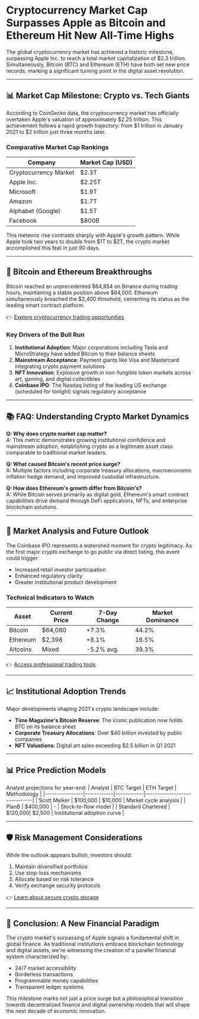 # Cryptocurrency Market Cap Surpasses Apple as Bitcoin and Ethereum Hit New All-Time Highs

The global cryptocurrency market has achieved a historic milestone, surpassing Apple Inc. to reach a total market capitalization of $2.3 trillion. Simultaneously, Bitcoin (BTC) and Ethereum (ETH) have both set new price records, marking a significant turning point in the digital asset revolution.

---

## 📊 Market Cap Milestone: Crypto vs. Tech Giants

According to CoinGecko data, the cryptocurrency market has officially overtaken Apple's valuation of approximately $2.25 trillion. This achievement follows a rapid growth trajectory: from $1 trillion in January 2021 to $2 trillion just three months later. 

### Comparative Market Cap Rankings
| Company               | Market Cap (USD) |
|-----------------------|------------------|
| Cryptocurrency Market | $2.3T            |
| Apple Inc.            | $2.25T           |
| Microsoft             | $1.9T            |
| Amazon                | $1.7T            |
| Alphabet (Google)     | $1.5T            |
| Facebook              | $800B            |

This meteoric rise contrasts sharply with Apple's growth pattern. While Apple took two years to double from $1T to $2T, the crypto market accomplished this feat in just 90 days.

---

## 🚀 Bitcoin and Ethereum Breakthroughs

Bitcoin reached an unprecedented $64,854 on Binance during trading hours, maintaining a stable position above $64,000. Ethereum simultaneously breached the $2,400 threshold, cementing its status as the leading smart contract platform.

👉 [Explore cryptocurrency trading opportunities](https://bit.ly/okx-bonus)

### Key Drivers of the Bull Run
1. **Institutional Adoption**: Major corporations including Tesla and MicroStrategy have added Bitcoin to their balance sheets
2. **Mainstream Acceptance**: Payment giants like Visa and Mastercard integrating crypto payment solutions
3. **NFT Innovation**: Explosive growth in non-fungible token markets across art, gaming, and digital collectibles
4. **Coinbase IPO**: The Nasdaq listing of the leading US exchange (scheduled for tonight) signals regulatory acceptance

---

## 📚 FAQ: Understanding Crypto Market Dynamics

**Q: Why does crypto market cap matter?**  
A: This metric demonstrates growing institutional confidence and mainstream adoption, establishing crypto as a legitimate asset class comparable to traditional market leaders.

**Q: What caused Bitcoin's recent price surge?**  
A: Multiple factors including corporate treasury allocations, macroeconomic inflation hedge demand, and improved custodial infrastructure.

**Q: How does Ethereum's growth differ from Bitcoin's?**  
A: While Bitcoin serves primarily as digital gold, Ethereum's smart contract capabilities drive demand through DeFi applications, NFTs, and enterprise blockchain solutions.

---

## 🧠 Market Analysis and Future Outlook

The Coinbase IPO represents a watershed moment for crypto legitimacy. As the first major crypto exchange to go public via direct listing, this event could trigger:
- Increased retail investor participation
- Enhanced regulatory clarity
- Greater institutional product development

### Technical Indicators to Watch
| Asset    | Current Price | 7-Day Change | Market Dominance |
|----------|---------------|--------------|------------------|
| Bitcoin  | $64,080       | +7.3%        | 44.2%            |
| Ethereum | $2,398        | +8.1%        | 16.5%            |
| Altcoins | Mixed         | -5.2% avg.   | 39.3%            |

👉 [Access professional trading tools](https://bit.ly/okx-bonus)

---

## 📈 Institutional Adoption Trends

Major developments shaping 2021's crypto landscape include:
- **Time Magazine's Bitcoin Reserve**: The iconic publication now holds BTC on its balance sheet
- **Corporate Treasury Allocations**: Over $40 billion invested by public companies
- **NFT Valuations**: Digital art sales exceeding $2.5 billion in Q1 2021

---

## 📊 Price Prediction Models

Analyst projections for year-end:
| Analyst        | BTC Target | ETH Target | Methodology                  |
|----------------|------------|------------|------------------------------|
| Scott Melker   | $100,000   | $10,000    | Market cycle analysis        |
| PlanB          | $400,000   | -          | Stock-to-flow model          |
| Standard Chartered | $120,000| $2,500     | Institutional adoption curve |

---

## 🛡️ Risk Management Considerations

While the outlook appears bullish, investors should:
1. Maintain diversified portfolios
2. Use stop-loss mechanisms
3. Allocate based on risk tolerance
4. Verify exchange security protocols

👉 [Learn about secure crypto storage](https://bit.ly/okx-bonus)

---

## 📝 Conclusion: A New Financial Paradigm

The crypto market's surpassing of Apple signals a fundamental shift in global finance. As traditional institutions embrace blockchain technology and digital assets, we're witnessing the creation of a parallel financial system characterized by:
- 24/7 market accessibility
- Borderless transactions
- Programmable money capabilities
- Transparent ledger systems

This milestone marks not just a price surge but a philosophical transition towards decentralized finance and digital ownership models that will shape the next decade of economic innovation.